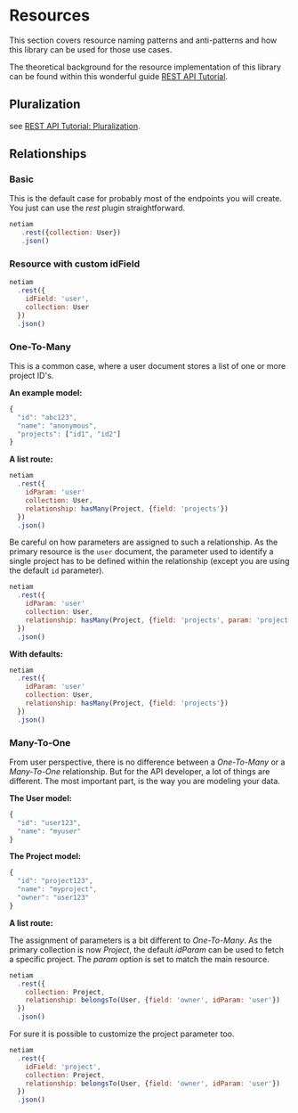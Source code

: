 # Resources

This section covers resource naming patterns and anti-patterns and how this
library can be used for those use cases.

The theoretical background for the resource implementation of this library
can be found within this wonderful guide
[REST API Tutorial](http://www.restapitutorial.com/resources.html).

## Pluralization

see [REST API Tutorial: Pluralization](https://github.com/tfredrich/RestApiTutorial.com/raw/master/media/RESTful%20Best%20Practices-v1_2.pdf).

## Relationships

### Basic

This is the default case for probably most of the endpoints you will create.
You just can use the *rest* plugin straightforward.

```js
netiam
   .rest({collection: User})
   .json()
```

### Resource with custom idField

```js
netiam
  .rest({
    idField: 'user',
    collection: User
  })
  .json()
```

### One-To-Many

This is a common case, where a user document stores a list of one or more
project ID's.

**An example model:**

```js
{
  "id": "abc123",
  "name": "anonymous",
  "projects": ["id1", "id2"]
}
```

**A list route:**

```js
netiam
  .rest({
    idParam: 'user'
    collection: User,
    relationship: hasMany(Project, {field: 'projects'})
  })
  .json()
```

Be careful on how parameters are assigned to such a relationship. As the
primary resource is the `user` document, the parameter used to identify a
single project has to be defined within the relationship (except you are
using the default `id` parameter).

```js
netiam
  .rest({
    idParam: 'user'
    collection: User,
    relationship: hasMany(Project, {field: 'projects', param: 'project'})
  })
  .json()
```

**With defaults:**

```js
netiam
  .rest({
    idParam: 'user'
    collection: User,
    relationship: hasMany(Project, {field: 'projects'})
  })
  .json()
```

### Many-To-One

From user perspective, there is no difference between a *One-To-Many* or
a *Many-To-One* relationship. But for the API developer, a lot of things
are different. The most important part, is the way you are modeling your
data.

**The User model:**

```js
{
  "id": "user123",
  "name": "myuser"
}
```

**The Project model:**

```js
{
  "id": "project123",
  "name": "myproject",
  "owner": "user123"
}
```

**A list route:**

The assignment of parameters is a bit different to *One-To-Many*. As the
primary collection is now *Project*, the default *idParam* can be used to
fetch a specific project. The *param* option is set to match the main
resource.

```js
netiam
  .rest({
    collection: Project,
    relationship: belongsTo(User, {field: 'owner', idParam: 'user'})
  })
  .json()
```

For sure it is possible to customize the project parameter too.

```js
netiam
  .rest({
    idField: 'project',
    collection: Project,
    relationship: belongsTo(User, {field: 'owner', idParam: 'user'})
  })
  .json()
```
